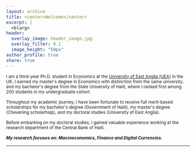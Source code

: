 ```yaml
---
layout: archive
title: <center>Welcome</center>
excerpt: |
  <blarg>
header:
  overlay_image: header_image.jpg
  overlay_filter: 0.1   
  image_height: "50px"
author_profile: true
share: true
---
```

 <sub> I am a third-year Ph.D. student in Economics at the [University of East Anglia (UEA)](https://www.uea.ac.uk/about/school-of-economics) in the UK. I earned my master's degree in Economics with distinction from the same university, and my bachelor's degree from the State University of Haiti, where I ranked first among 200 students in my undergraduate cohort.  <sub> 
  
 <sub> Throughout my academic journey, I have been fortunate to receive full merit-based scholarships for my bachelor's degree (Government of Haiti), my master's degree (Chevening scholarhsip), and my doctoral studies (University of East Anglia). </sub>
 
 <sub> Before embarking on my doctoral studies, I gained valuable experience working at the research department of the Central Bank of Haiti. </sub>
 
 <sub> ***My research focuses on: Macroeconomics, Finance and Digital Currencies.*** </sub>
 
---

